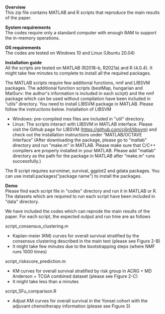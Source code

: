 **Overview**<br/>
This zip file contains MATLAB and R scripts that reproduce the main results of the paper. 

**System requirements**<br/>
The codes require only a standard computer with enough RAM to support the in-memory operations.

**OS requirements**<br/>
The codes are tested on Windows 10 and Linux (Ubuntu 20.04)

**Installation guide**<br/>
All the scripts are tested on MATLAB (R2018-b, R2021a) and R (4.0.4). It might take few minutes to complete to install all the required packages.  

The MATLAB scripts require few additional functions, nmf and LIBSVM packages. The additional function scripts (bestMap, hungarian and MatSurv: the author's information is included in each scirpt) and the nmf package which can be used without compilation have been included in “utils” directory. You need to install LIBSVM package in MATLAB. Please follow the instructions below. 
Installation of LIBSVM
-	Windows: pre-compiled mex files are included in "util" directory. 
-	Linux: The scripts interact with LIBSVM in MATLAB interface. Please visit the Github page for LIBSVM (https://github.com/cjlin1/libsvm) and 
		   check out the installation instructions under “MATLAB/OCTAVE Interface” (After downloading the package, please go to "matlab" directory and 
		   run "make.m" in MATLAB. Please make sure that C/C++ compilers are properly installed in your MATLAB. 
		   Please add "matlab" directory as the path for the package in MATLAB after "make.m" runs successfully.)  

The R script requires survminer, survival, ggplot2 and gdata packages. You can use install.packages("package name") to install the packages. 

**Demo**<br/>
Please find each script file in "codes" directory and run it in MATLAB or R. The datasets which are required to run each script have been included in "data" directory. 

We have included the codes which can reprode the main results of the paper. For each script, the expected output and run time are as follows

script_consensus_clustering.m 
- Kaplan-meier (KM) curves for overall survival stratified by the consensus clustering described in the main text (please see Figure 2-B)
- It might take few minutes due to the bootstrapping steps (where NMF runs 1000 times)

script_riskscore_prediction.m
- KM curves for overall survival stratified by risk group in ACRG + MD Anderson + TCGA combined dataset (please see Figure 2-C)
- It might take less than a minutes 

script_5Fu_comparison.R
- Adjust KM curves for overall survival in the Yonsei cohort with the adjuvant chemotherapy information (please see Figure 3)


 
